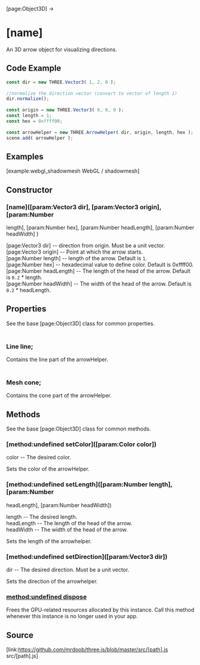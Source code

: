 [page:Object3D] →

# [name]

An 3D arrow object for visualizing directions.

## Code Example

  
```ts  
const dir = new THREE.Vector3( 1, 2, 0 );  
  
//normalize the direction vector (convert to vector of length 1)  
dir.normalize();  
  
const origin = new THREE.Vector3( 0, 0, 0 );  
const length = 1;  
const hex = 0xffff00;  
  
const arrowHelper = new THREE.ArrowHelper( dir, origin, length, hex );  
scene.add( arrowHelper );  
```  

## Examples

[example:webgl_shadowmesh WebGL / shadowmesh]

## Constructor

###  [name]([param:Vector3 dir], [param:Vector3 origin], [param:Number
length], [param:Number hex], [param:Number headLength], [param:Number
headWidth] )

[page:Vector3 dir] -- direction from origin. Must be a unit vector.  
[page:Vector3 origin] -- Point at which the arrow starts.  
[page:Number length] -- length of the arrow. Default is `1`.  
[page:Number hex] -- hexadecimal value to define color. Default is 0xffff00.  
[page:Number headLength] -- The length of the head of the arrow. Default is
`0.2` * length.  
[page:Number headWidth] -- The width of the head of the arrow. Default is
`0.2` * headLength.  

## Properties

See the base [page:Object3D] class for common properties.

### <br/> Line line; <br/>

Contains the line part of the arrowHelper.

### <br/> Mesh cone; <br/>

Contains the cone part of the arrowHelper.

## Methods

See the base [page:Object3D] class for common methods.

### [method:undefined setColor]([param:Color color])

color -- The desired color.  
  
Sets the color of the arrowHelper.

###  [method:undefined setLength]([param:Number length], [param:Number
headLength], [param:Number headWidth])

length -- The desired length.  
headLength -- The length of the head of the arrow.  
headWidth -- The width of the head of the arrow.  
  
Sets the length of the arrowhelper.

### [method:undefined setDirection]([param:Vector3 dir])

dir -- The desired direction. Must be a unit vector.  
  
Sets the direction of the arrowhelper.

### [method:undefined dispose]()

Frees the GPU-related resources allocated by this instance. Call this method
whenever this instance is no longer used in your app.

## Source

[link:https://github.com/mrdoob/three.js/blob/master/src/[path].js
src/[path].js]

